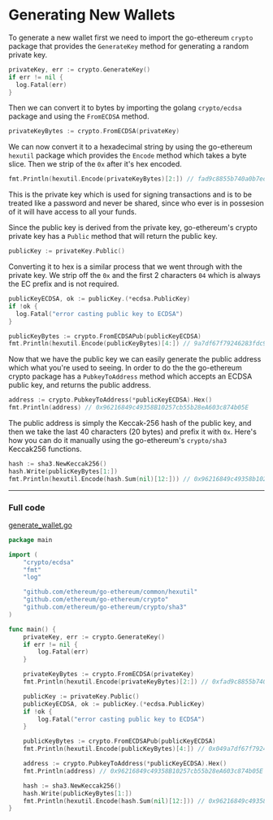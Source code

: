 # Generating New Wallets

To generate a new wallet first we need to import the go-ethereum `crypto` package that provides the `GenerateKey` method for generating a random private key.

```go
privateKey, err := crypto.GenerateKey()
if err != nil {
  log.Fatal(err)
}
```

Then we can convert it to bytes by importing the golang `crypto/ecdsa` package and using the `FromECDSA` method.

```go
privateKeyBytes := crypto.FromECDSA(privateKey)
```

We can now convert it to a hexadecimal string by using the go-ethereum `hexutil` package which provides the `Encode` method which takes a byte slice. Then we strip of the `0x` after it's hex encoded.

```go
fmt.Println(hexutil.Encode(privateKeyBytes)[2:]) // fad9c8855b740a0b7ed4c221dbad0f33a83a49cad6b3fe8d5817ac83d38b6a19
```

This is the private key which is used for signing transactions and is to be treated like a password and never be shared, since who ever is in possesion of it will have access to all your funds.

Since the public key is derived from the private key, go-ethereum's crypto private key has a `Public` method that will return the public key.

```go
publicKey := privateKey.Public()
```

Converting it to hex is a similar process that we went through with the private key. We strip off the `0x` and the first 2 characters `04` which is always the EC prefix and is not required.

```go
publicKeyECDSA, ok := publicKey.(*ecdsa.PublicKey)
if !ok {
  log.Fatal("error casting public key to ECDSA")
}

publicKeyBytes := crypto.FromECDSAPub(publicKeyECDSA)
fmt.Println(hexutil.Encode(publicKeyBytes)[4:]) // 9a7df67f79246283fdc93af76d4f8cdd62c4886e8cd870944e817dd0b97934fdd7719d0810951e03418205868a5c1b40b192451367f28e0088dd75e15de40c05
```

Now that we have the public key we can easily generate the public address which what you're used to seeing. In order to do the the go-ethereum crypto package has a `PubkeyToAddress` method which accepts an ECDSA public key, and returns the public address.

```go
address := crypto.PubkeyToAddress(*publicKeyECDSA).Hex()
fmt.Println(address) // 0x96216849c49358B10257cb55b28eA603c874b05E
```

The public address is simply the Keccak-256 hash of the public key, and then we take the last 40 characters (20 bytes) and prefix it with `0x`. Here's how you can do it manually using the go-ethereum's `crypto/sha3` Keccak256 functions.

```go
hash := sha3.NewKeccak256()
hash.Write(publicKeyBytes[1:])
fmt.Println(hexutil.Encode(hash.Sum(nil)[12:])) // 0x96216849c49358b10257cb55b28ea603c874b05e
```

---

### Full code

[generate_wallet.go](https://github.com/miguelmota/ethereum-development-with-go-book/blob/master/code/generate_wallet.go)

```go
package main

import (
	"crypto/ecdsa"
	"fmt"
	"log"

	"github.com/ethereum/go-ethereum/common/hexutil"
	"github.com/ethereum/go-ethereum/crypto"
	"github.com/ethereum/go-ethereum/crypto/sha3"
)

func main() {
	privateKey, err := crypto.GenerateKey()
	if err != nil {
		log.Fatal(err)
	}

	privateKeyBytes := crypto.FromECDSA(privateKey)
	fmt.Println(hexutil.Encode(privateKeyBytes)[2:]) // 0xfad9c8855b740a0b7ed4c221dbad0f33a83a49cad6b3fe8d5817ac83d38b6a19

	publicKey := privateKey.Public()
	publicKeyECDSA, ok := publicKey.(*ecdsa.PublicKey)
	if !ok {
		log.Fatal("error casting public key to ECDSA")
	}

	publicKeyBytes := crypto.FromECDSAPub(publicKeyECDSA)
	fmt.Println(hexutil.Encode(publicKeyBytes)[4:]) // 0x049a7df67f79246283fdc93af76d4f8cdd62c4886e8cd870944e817dd0b97934fdd7719d0810951e03418205868a5c1b40b192451367f28e0088dd75e15de40c05

	address := crypto.PubkeyToAddress(*publicKeyECDSA).Hex()
	fmt.Println(address) // 0x96216849c49358B10257cb55b28eA603c874b05E

	hash := sha3.NewKeccak256()
	hash.Write(publicKeyBytes[1:])
	fmt.Println(hexutil.Encode(hash.Sum(nil)[12:])) // 0x96216849c49358b10257cb55b28ea603c874b05e
}
```
